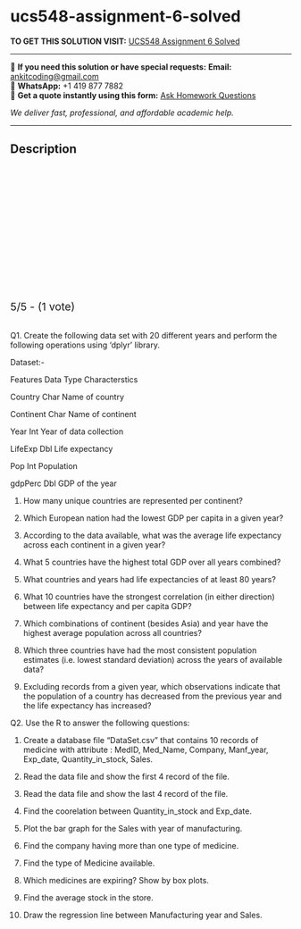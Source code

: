 # ucs548-assignment-6-solved
**TO GET THIS SOLUTION VISIT:** [UCS548 Assignment 6 Solved](https://www.ankitcodinghub.com/product/ucs548-ucs-538-data-science-fundamentals-solved-5/)


---

📩 **If you need this solution or have special requests:** **Email:** ankitcoding@gmail.com  
📱 **WhatsApp:** +1 419 877 7882  
📄 **Get a quote instantly using this form:** [Ask Homework Questions](https://www.ankitcodinghub.com/services/ask-homework-questions/)

*We deliver fast, professional, and affordable academic help.*

---

<h2>Description</h2>



<div class="kk-star-ratings kksr-auto kksr-align-center kksr-valign-top" data-payload="{&quot;align&quot;:&quot;center&quot;,&quot;id&quot;:&quot;126194&quot;,&quot;slug&quot;:&quot;default&quot;,&quot;valign&quot;:&quot;top&quot;,&quot;ignore&quot;:&quot;&quot;,&quot;reference&quot;:&quot;auto&quot;,&quot;class&quot;:&quot;&quot;,&quot;count&quot;:&quot;1&quot;,&quot;legendonly&quot;:&quot;&quot;,&quot;readonly&quot;:&quot;&quot;,&quot;score&quot;:&quot;5&quot;,&quot;starsonly&quot;:&quot;&quot;,&quot;best&quot;:&quot;5&quot;,&quot;gap&quot;:&quot;4&quot;,&quot;greet&quot;:&quot;Rate this product&quot;,&quot;legend&quot;:&quot;5\/5 - (1 vote)&quot;,&quot;size&quot;:&quot;24&quot;,&quot;title&quot;:&quot;UCS548  Assignment  6 Solved&quot;,&quot;width&quot;:&quot;138&quot;,&quot;_legend&quot;:&quot;{score}\/{best} - ({count} {votes})&quot;,&quot;font_factor&quot;:&quot;1.25&quot;}">

<div class="kksr-stars">

<div class="kksr-stars-inactive">
            <div class="kksr-star" data-star="1" style="padding-right: 4px">


<div class="kksr-icon" style="width: 24px; height: 24px;"></div>
        </div>
            <div class="kksr-star" data-star="2" style="padding-right: 4px">


<div class="kksr-icon" style="width: 24px; height: 24px;"></div>
        </div>
            <div class="kksr-star" data-star="3" style="padding-right: 4px">


<div class="kksr-icon" style="width: 24px; height: 24px;"></div>
        </div>
            <div class="kksr-star" data-star="4" style="padding-right: 4px">


<div class="kksr-icon" style="width: 24px; height: 24px;"></div>
        </div>
            <div class="kksr-star" data-star="5" style="padding-right: 4px">


<div class="kksr-icon" style="width: 24px; height: 24px;"></div>
        </div>
    </div>

<div class="kksr-stars-active" style="width: 138px;">
            <div class="kksr-star" style="padding-right: 4px">


<div class="kksr-icon" style="width: 24px; height: 24px;"></div>
        </div>
            <div class="kksr-star" style="padding-right: 4px">


<div class="kksr-icon" style="width: 24px; height: 24px;"></div>
        </div>
            <div class="kksr-star" style="padding-right: 4px">


<div class="kksr-icon" style="width: 24px; height: 24px;"></div>
        </div>
            <div class="kksr-star" style="padding-right: 4px">


<div class="kksr-icon" style="width: 24px; height: 24px;"></div>
        </div>
            <div class="kksr-star" style="padding-right: 4px">


<div class="kksr-icon" style="width: 24px; height: 24px;"></div>
        </div>
    </div>
</div>


<div class="kksr-legend" style="font-size: 19.2px;">
            5/5 - (1 vote)    </div>
    </div>
&nbsp;

Q1. Create the following data set with 20 different years and perform the following operations using ‘dplyr’ library.

Dataset:-

Features Data Type Characterstics

Country Char Name of country

Continent Char Name of continent

Year Int Year of data collection

LifeExp Dbl Life expectancy

Pop Int Population

gdpPerc Dbl GDP of the year

1. How many unique countries are represented per continent?

2. Which European nation had the lowest GDP per capita in a given year?

3. According to the data available, what was the average life expectancy across each continent in a given year?

4. What 5 countries have the highest total GDP over all years combined?

5. What countries and years had life expectancies of at least 80 years?

6. What 10 countries have the strongest correlation (in either direction) between life expectancy and per capita GDP?

7. Which combinations of continent (besides Asia) and year have the highest average population across all countries?

8. Which three countries have had the most consistent population estimates (i.e. lowest standard deviation) across the years of available data?

9. Excluding records from a given year, which observations indicate that the population of a country has decreased from the previous year and the life expectancy has increased?

Q2. Use the R to answer the following questions:

1. Create a database file “DataSet.csv” that contains 10 records of medicine with attribute : MedID, Med_Name, Company, Manf_year, Exp_date, Quantity_in_stock, Sales.

2. Read the data file and show the first 4 record of the file.

3. Read the data file and show the last 4 record of the file.

4. Find the coorelation between Quantity_in_stock and Exp_date.

5. Plot the bar graph for the Sales with year of manufacturing.

6. Find the company having more than one type of medicine.

7. Find the type of Medicine available.

8. Which medicines are expiring? Show by box plots.

9. Find the average stock in the store.

10. Draw the regression line between Manufacturing year and Sales.
